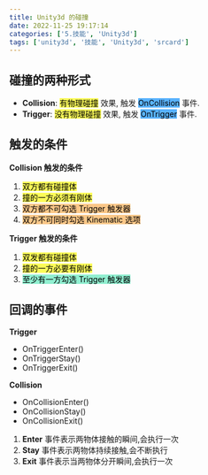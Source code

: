 ```yaml
---
title: Unity3d 的碰撞
date: 2022-11-25 19:17:14
categories: ['5.技能', 'Unity3d']
tags: ['unity3d', '技能', 'Unity3d', 'srcard']
---
```

  
  
## 碰撞的两种形式

- **Collision**: <mark style="background: #fefe00A6;">有物理碰撞</mark> 效果, 触发 <mark style="background: #018bffA6;">OnCollision</mark> 事件.
- **Trigger**: <mark style="background: #fefe00A6;">没有物理碰撞</mark> 效果, 触发 <mark style="background: #018bffA6;">OnTrigger</mark> 事件.
  
  
## 触发的条件

  
**Collision 触发的条件**
1. <mark style="background: #fefe00A6;">双方都有碰撞体</mark>  
2. <mark style="background: #fefe00A6;">撞的一方必须有刚体</mark> 
3. <mark style="background: #fbab4bA6;">双方都不可勾选 Trigger 触发器</mark> 
4. <mark style="background: #fbab4bA6;">双方不可同时勾选 Kinematic 选项</mark> 
  
**Trigger 触发的条件**
1. <mark style="background: #fefe00A6;">双发都有碰撞体</mark> 
2. <mark style="background: #fefe00A6;">撞的一方必要有刚体</mark> 
3. <mark style="background: #57e8b8A6;">至少有一方勾选 Trigger 触发器</mark>
<!--SR:!2024-09-17,23,250-->

  
  
## 回调的事件

  
**Trigger**
- OnTriggerEnter() 
- OnTriggerStay() 
- OnTriggerExit()
  
**Collision**
- OnCollisionEnter() 
- OnCollisionStay() 
- OnCollisionExit()
  
1. **Enter** 事件表示两物体接触的瞬间,会执行一次
2. **Stay** 事件表示两物体持续接触,会不断执行
3. **Exit** 事件表示当两物体分开瞬间,会执行一次
<!--SR:!2024-09-08,18,250-->

